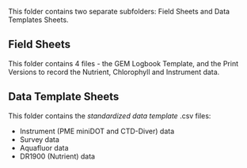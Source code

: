 This folder contains two separate subfolders: Field Sheets and Data Templates Sheets.

## Field Sheets 
This folder contains 4 files - the GEM Logbook Template, and the Print Versions to record the Nutrient, Chlorophyll and Instrument data.

## Data Template Sheets
This folder contains the _standardized data template_ .csv files: 
* Instrument (PME miniDOT and CTD-Diver) data 
* Survey data
* Aquafluor data
* DR1900 (Nutrient) data
